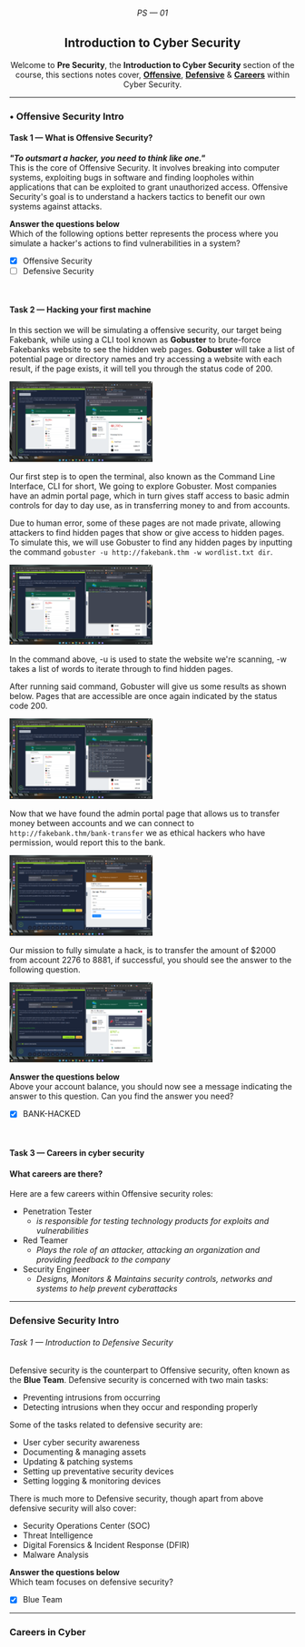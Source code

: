 <section class="hero">
  <h6 align="Center">PS &mdash; 01</h6>
  <div align="center">
    <h2>
      Introduction to Cyber Security
    </h2>
    <p>
      Welcome to <strong>Pre Security</strong>, the <strong>Introduction to Cyber Security</strong> section of the course, this sections notes cover, <strong><a href="#offensive-security-intro">Offensive</a></strong>, <strong><a href="#defensive-security-intro">Defensive</a></strong> & <strong><a href="#careers-in-cyber">Careers</a></strong> within Cyber Security.
    </p>
  </div>
</section>

<hr>

### • Offensive Security Intro
#### **Task 1** &mdash; What is Offensive Security?
**_"To outsmart a hacker, you need to think like one."_**<br>
This is the core of Offensive Security. It involves breaking into computer systems, exploiting bugs in software and finding loopholes within applications that can be exploited to grant unauthorized access. Offensive Security's goal is to understand a hackers tactics to benefit our own systems against attacks.

**Answer the questions below** <br>
Which of the following options better represents the process where you simulate a hacker's actions to find vulnerabilities in a system?

- [x] Offensive Security <br>
- [ ] Defensive Security

<br>

#### **Task 2** &mdash; Hacking your first machine
In this section we will be simulating a offensive security, our target being Fakebank, while using a CLI tool known as **Gobuster** to brute-force Fakebanks website to see the hidden web pages. **Gobuster** will take a list of potential page or directory names and try accessing a website with each result, if the page exists, it will tell you through the status code of 200.

<img src="../assets/images/ps-01/fakebank-preview.png" alt="Preview of what Fakebank looks like" width="50%">

Our first step is to open the terminal, also known as the Command Line Interface, CLI for short, We going to explore Gobuster. Most companies have an admin portal page, which in turn gives staff access to basic admin controls for day to day use, as in transferring money to and from accounts. 

Due to human error, some of these pages are not made private, allowing attackers to find hidden pages that show or give access to hidden pages. To simulate this, we will use Gobuster to find any hidden pages by inputting the command `gobuster -u http://fakebank.thm -w wordlist.txt dir`.

<img src="../assets/images/ps-01/gobuster-command.png" alt="" width="50%">

In the command above, -u is used to state the website we're scanning, -w takes a list of words to iterate through to find hidden pages.

After running said command, Gobuster will give us some results as shown below. Pages that are accessible are once again indicated by the status code 200.

<img src="../assets/images/ps-01/gobuster-results.png" alt="" width="50%">

Now that we have found the admin portal page that allows us to transfer money between accounts and we can connect to `http://fakebank.thm/bank-transfer` we as ethical hackers who have permission, would report this to the bank.

<img src="../assets/images/ps-01/Admin Portal.png" alt="" width="50%">

Our mission to fully simulate a hack, is to transfer the amount of $2000 from account 2276 to 8881, if successful, you should see the answer to the following question.

<img src="../assets/images/ps-01/fakebank-success.png" alt="" width="50%">

**Answer the questions below** <br>
Above your account balance, you should now see a message indicating the answer to this question. Can you find the answer you need?

- [x] BANK-HACKED

<br>

#### **Task 3** &mdash; Careers in cyber security
#### What careers are there?

Here are a few careers within Offensive security roles:

- Penetration Tester
  - _is responsible for testing technology products for exploits and vulnerabilities_ 
- Red Teamer
  - _Plays the role of an attacker, attacking an organization and providing feedback to the company_
- Security Engineer
  - _Designs, Monitors & Maintains security controls, networks and systems to help prevent cyberattacks_



<hr>

### Defensive Security Intro

###### Task 1 &mdash; Introduction to Defensive Security

Defensive security is the counterpart to Offensive security, often known as the **Blue Team**. Defensive security is concerned with two main tasks:

- Preventing intrusions from occurring
- Detecting intrusions when they occur and responding properly

Some of the tasks related to defensive security are:

- User cyber security awareness
- Documenting & managing assets
- Updating & patching systems
- Setting up preventative security devices
- Setting logging & monitoring devices

There is much more to Defensive security, though apart from above defensive security will also cover:

- Security Operations Center (SOC)
- Threat Intelligence
- Digital Forensics & Incident Response (DFIR)
- Malware Analysis

**Answer the questions below** <br>
Which team focuses on defensive security?

- [x] Blue Team

<hr>

### Careers in Cyber